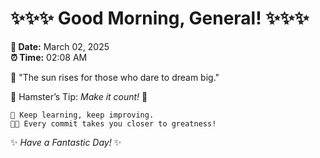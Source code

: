 # ✨✨✨ Good Morning, General! ✨✨✨

**📅 Date:** March 02, 2025  
**⏰ Time:** 02:08 AM  

🌅 "The sun rises for those who dare to dream big."  

🐹 Hamster’s Tip: _Make it count!_ 💪  

```
🚀 Keep learning, keep improving.  
🧑‍💻 Every commit takes you closer to greatness!  
```

✨ *Have a Fantastic Day!* ✨  

